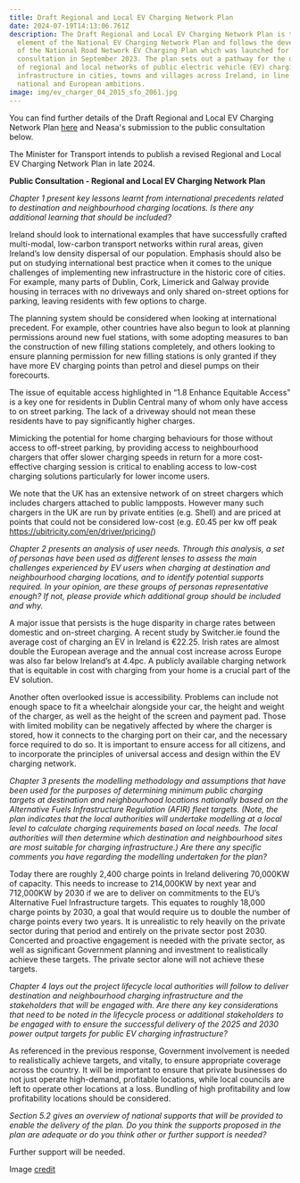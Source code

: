 ```yaml
---
title: Draft Regional and Local EV Charging Network Plan
date: 2024-07-19T14:13:06.761Z
description: The Draft Regional and Local EV Charging Network Plan is the second
  element of the National EV Charging Network Plan and follows the development
  of the National Road Network EV Charging Plan which was launched for public
  consultation in September 2023. The plan sets out a pathway for the delivery
  of regional and local networks of public electric vehicle (EV) charging
  infrastructure in cities, towns and villages across Ireland, in line with both
  national and European ambitions.
image: img/ev_charger_04_2015_sfo_2061.jpg
---
```

You can find further details of the Draft Regional and Local EV Charging Network Plan [here](https://www.gov.ie/en/publication/40f4b-draft-regional-and-local-ev-charging-network-plan/) and Neasa's submission to the public consultation below.

The Minister for Transport intends to publish a revised Regional and Local EV Charging Network Plan in late 2024.

**Public Consultation - Regional and Local EV Charging Network Plan**

*Chapter 1 present key lessons learnt from international precedents related to destination and neighbourhood charging locations. Is there any additional learning that should be included?*

Ireland should look to international examples that have successfully crafted multi-modal, low-carbon transport networks within rural areas, given Ireland’s low density dispersal of our population. Emphasis should also be put on studying international best practice when it comes to the unique challenges of implementing new infrastructure in the historic core of cities. For example, many parts of Dublin, Cork, Limerick and Galway provide housing in terraces with no driveways and only shared on-street options for parking, leaving residents with few options to charge.

The planning system should be considered when looking at international precedent. For example, other countries have also begun to look at planning permissions around new fuel stations, with some adopting measures to ban the construction of new filling stations completely, and others looking to ensure planning permission for new filling stations is only granted if they have more EV charging points than petrol and diesel pumps on their forecourts.

The issue of equitable access highlighted in “1.8 Enhance Equitable Access” is a key one for residents in Dublin Central many of whom only have access to on street parking. The lack of a driveway should not mean these residents have to pay significantly higher charges.

Mimicking the potential for home charging behaviours for those without access to off-street parking, by providing access to neighbourhood chargers that offer slower charging speeds in return for a more cost-effective charging session is critical to enabling access to low-cost charging solutions particularly for lower income users.

We note that the UK has an extensive network of on street chargers which includes chargers attached to public lampposts. However many such chargers in the UK are run by private entities (e.g. Shell) and are priced at points that could not be considered low-cost (e.g. £0.45 per kw off peak https://ubitricity.com/en/driver/pricing/)

*Chapter 2 presents an analysis of user needs. Through this analysis, a set of personas have been used as different lenses to assess the main challenges experienced by EV users when charging at destination and neighbourhood charging locations, and to identify potential supports required. In your opinion, are these groups of personas representative enough? If not, please provide which additional group should be included and why.*

A major issue that persists is the huge disparity in charge rates between domestic and on-street charging. A recent study by Switcher.ie found the average cost of charging an EV in Ireland is €22.25. Irish rates are almost double the European average and the annual cost increase across Europe was also far below Ireland’s at 4.4pc. A publicly available charging network that is equitable in cost with charging from your home is a crucial part of the EV solution.

Another often overlooked issue is accessibility. Problems can include not enough space to fit a wheelchair alongside your car, the height and weight of the charger, as well as the height of the screen and payment pad. Those with limited mobility can be negatively affected by where the charger is stored, how it connects to the charging port on their car, and the necessary force required to do so. It is important to ensure access for all citizens, and to incorporate the principles of universal access and design within the EV charging network.

*Chapter 3 presents the modelling methodology and assumptions that have been used for the purposes of determining minimum public charging targets at destination and neighbourhood locations nationally based on the Alternative Fuels Infrastructure Regulation (AFIR) fleet targets. (Note, the plan indicates that the local authorities will undertake modelling at a local level to calculate charging requirements based on local needs. The local authorities will then determine which destination and neighbourhood sites are most suitable for charging infrastructure.) Are there any specific comments you have regarding the modelling undertaken for the plan?*

Today there are roughly 2,400 charge points in Ireland delivering 70,000KW of capacity. This needs to increase to 214,000KW by next year and 712,000KW by 2030 if we are to deliver on commitments to the EU’s Alternative Fuel Infrastructure targets. This equates to roughly 18,000 charge points by 2030, a goal that would require us to double the number of charge points every two years. It is unrealistic to rely heavily on the private sector during that period and entirely on the private sector post 2030. Concerted and proactive engagement is needed with the private sector, as well as significant Government planning and investment to realistically achieve these targets. The private sector alone will not achieve these targets.

*Chapter 4 lays out the project lifecycle local authorities will follow to deliver destination and neighbourhood charging infrastructure and the stakeholders that will be engaged with. Are there any key considerations that need to be noted in the lifecycle process or additional stakeholders to be engaged with to ensure the successful delivery of the 2025 and 2030 power output targets for public EV charging infrastructure?*

As referenced in the previous response, Government involvement is needed to realistically achieve targets, and vitally, to ensure appropriate coverage across the country. It will be important to ensure that private businesses do not just operate high-demand, profitable locations, while local councils are left to operate other locations at a loss. Bundling of high profitability and low profitability locations should be considered.

*Section 5.2 gives an overview of national supports that will be provided to enable the delivery of the plan. Do you think the supports proposed in the plan are adequate or do you think other or further support is needed?*

Further support will be needed.

Image [credit](https://commons.wikimedia.org/wiki/File:EV_charger_04_2015_SFO_2061.JPG)